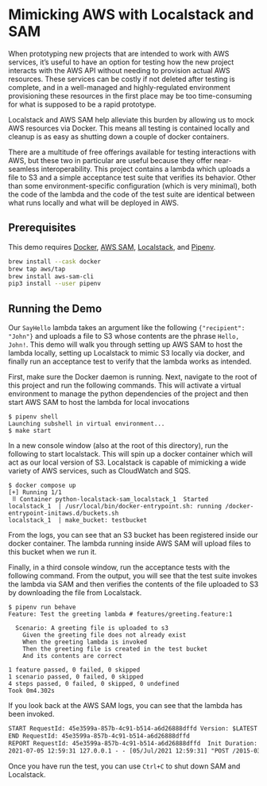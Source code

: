 # Mimicking AWS with Localstack and SAM

When prototyping new projects that are intended to work with AWS services, it&rsquo;s useful to have an option for testing how the new project interacts with the AWS API without needing to provision actual AWS resources. These services can be costly if not deleted after testing is complete, and in a well-managed and highly-regulated environment provisioning these resources in the first place may be too time-consuming for what is supposed to be a rapid prototype.

Localstack and AWS SAM help alleviate this burden by allowing us to mock AWS resources via Docker. This means all testing is contained locally and cleanup is as easy as shutting down a couple of docker containers.

There are a multitude of free offerings available for testing interactions with AWS, but these two in particular are useful because they offer near-seamless interoperability. This project contains a lambda which uploads a file to S3 and a simple acceptance test suite that verifies its behavior. Other than some environment-specific configuration (which is very minimal), both the code of the lambda and the code of the test suite are identical between what runs locally and what will be deployed in AWS.

## Prerequisites

This demo requires [Docker](https://www.docker.com), [AWS SAM](https://docs.aws.amazon.com/serverless-application-model/latest/developerguide/what-is-sam.html), [Localstack](https://localstack.cloud), and [Pipenv](https://pipenv.pypa.io/en/latest/).

```sh
brew install --cask docker
brew tap aws/tap
brew install aws-sam-cli
pip3 install --user pipenv
```

## Running the Demo

Our `SayHello` lambda takes an argument like the following `{"recipient": "John"}` and uploads a file to S3 whose contents are the phrase `Hello, John!`. This demo will walk you through setting up AWS SAM to host the lambda locally, setting up Localstack to mimic S3 locally via docker, and finally run an acceptance test to verify that the lambda works as intended.

First, make sure the Docker daemon is running. Next, navigate to the root of this project and run the following commands. This will activate a virtual environment to manage the python dependencies of the project and then start AWS SAM to host the lambda for local invocations

```console
$ pipenv shell
Launching subshell in virtual environment...
$ make start
```

In a new console window (also at the root of this directory), run the following to start localstack. This will spin up a docker container which will act as our local version of S3. Localstack is capable of mimicking a wide variety of AWS services, such as CloudWatch and SQS.

```console
$ docker compose up
[+] Running 1/1
 ⠿ Container python-localstack-sam_localstack_1  Started
localstack_1  | /usr/local/bin/docker-entrypoint.sh: running /docker-entrypoint-initaws.d/buckets.sh
localstack_1  | make_bucket: testbucket
```

From the logs, you can see that an S3 bucket has been registered inside our docker container. The lambda running inside AWS SAM will upload files to this bucket when we run it.

Finally, in a third console window, run the acceptance tests with the following command. From the output, you will see that the test suite invokes the lambda via SAM and then verifies the contents of the file uploaded to S3 by downloading the file from Localstack.

```console
$ pipenv run behave
Feature: Test the greeting lambda # features/greeting.feature:1

  Scenario: A greeting file is uploaded to s3
    Given the greeting file does not already exist
    When the greeting lambda is invoked
    Then the greeting file is created in the test bucket
    And its contents are correct

1 feature passed, 0 failed, 0 skipped
1 scenario passed, 0 failed, 0 skipped
4 steps passed, 0 failed, 0 skipped, 0 undefined
Took 0m4.302s
```

If you look back at the AWS SAM logs, you can see that the lambda has been invoked.

```txt
START RequestId: 45e3599a-857b-4c91-b514-a6d26888dffd Version: $LATEST
END RequestId: 45e3599a-857b-4c91-b514-a6d26888dffd
REPORT RequestId: 45e3599a-857b-4c91-b514-a6d26888dffd  Init Duration: 0.11 ms  Duration: 1394.96 ms    Billed Duration: 1400 ms        Memory Size: 128 MB     Max Memory Used: 128 MB
2021-07-05 12:59:31 127.0.0.1 - - [05/Jul/2021 12:59:31] "POST /2015-03-31/functions/SayHello/invocations HTTP/1.1" 200 -
```

Once you have run the test, you can use `Ctrl+C` to shut down SAM and Localstack.
